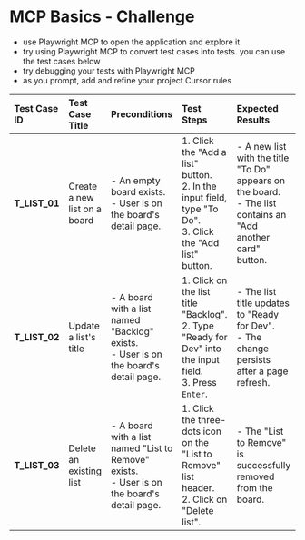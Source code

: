 # MCP Basics - Challenge

- use Playwright MCP to open the application and explore it
- try using Playwright MCP to convert test cases into tests. you can use the test cases below
- try debugging your tests with Playwright MCP
- as you prompt, add and refine your project Cursor rules

| Test Case ID | Test Case Title | Preconditions | Test Steps | Expected Results |
| :--- | :--- | :--- | :--- | :--- |
| **T_LIST_01** | Create a new list on a board | - An empty board exists.<br>- User is on the board's detail page. | 1. Click the "Add a list" button.<br>2. In the input field, type "To Do".<br>3. Click the "Add list" button. | - A new list with the title "To Do" appears on the board.<br>- The list contains an "Add another card" button. |
| **T_LIST_02** | Update a list's title | - A board with a list named "Backlog" exists.<br>- User is on the board's detail page. | 1. Click on the list title "Backlog".<br>2. Type "Ready for Dev" into the input field.<br>3. Press `Enter`. | - The list title updates to "Ready for Dev".<br>- The change persists after a page refresh. |
| **T_LIST_03** | Delete an existing list | - A board with a list named "List to Remove" exists.<br>- User is on the board's detail page. | 1. Click the three-dots icon on the "List to Remove" list header.<br>2. Click on "Delete list". | - The "List to Remove" is successfully removed from the board. |

